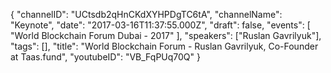 {
    "channelID": "UCtsdb2qHnCKdXYHPDgTC6tA",
    "channelName": "Keynote",
    "date": "2017-03-16T11:37:55.000Z",
    "draft": false,
    "events": [
        "World Blockchain Forum Dubai - 2017"
    ],
    "speakers": ["Ruslan Gavrilyuk"],
    "tags": [],
    "title": "World Blockchain Forum - Ruslan Gavrilyuk, Co-Founder at Taas.fund",
    "youtubeID": "VB_FqPUq70Q"
}
